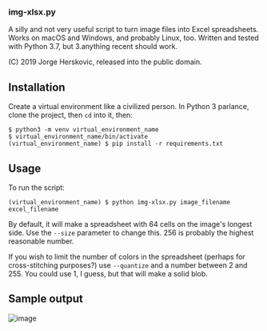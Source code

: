### img-xlsx.py
A silly and not very useful script to turn image files into Excel spreadsheets.
Works on macOS and Windows, and probably Linux, too. Written and tested with Python 3.7, but 3.anything recent should work.

(C) 2019 Jorge Herskovic, released into the public domain.

## Installation
Create a virtual environment like a civilized person. In Python 3 parlance, clone the project, then `cd` into it, then:
```
$ python3 -m venv virtual_environment_name
$ virtual_environment_name/bin/activate
(virtual_environment_name) $ pip install -r requirements.txt
```

## Usage
To run the script:
```
(virtual_environment_name) $ python img-xlsx.py image_filename excel_filename
```

By default, it will make a spreadsheet with 64 cells on the image's longest side. Use the `--size` parameter to change this. 256 is probably the highest reasonable number.

If you wish to limit the number of colors in the spreadsheet (perhaps for cross-stitching purposes?) use `--quantize` and a number between 2 and 255. You could use 1, I guess, but that will make a solid blob.

## Sample output
![image](https://user-images.githubusercontent.com/157139/63650437-92ee3680-c710-11e9-8b01-fa6a4d9a534b.png)

